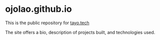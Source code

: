 # ojolao.github.io

This is the public repository for <a href="https://tayo.tech">tayo.tech</a>

The site offers a bio, description of projects built, and technologies used.